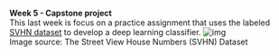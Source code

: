 **Week 5 - Capstone project**
</br>
This last week is focus on a practice assignment that uses the labeled [SVHN dataset](http://ufldl.stanford.edu/housenumbers/32x32eg.png) to develop a deep learning classifier.
![img](http://ufldl.stanford.edu/housenumbers/32x32eg.png)
</br>
Image source: The Street View House Numbers (SVHN) Dataset
